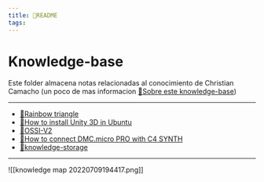 ```yaml
---
title: 🌱README
tags:
---
```


# Knowledge-base
Este folder almacena notas relacionadas al conocimiento de Christian Camacho (un poco de mas informacion [🌱Sobre este knowledge-base](/🌱Sobre%20este%20knowledge-base.md))

---
- [🌱Rainbow triangle](/🌱Rainbow%20triangle.md)
- [🌱How to install Unity 3D in Ubuntu](/🌱How%20to%20install%20Unity%203D%20in%20Ubuntu.md)
- [🌱OSSI-V2](/🌱OSSI-V2.md)
- [🌿How to connect DMC.micro PRO with C4 SYNTH](/🌿How%20to%20connect%20DMC.micro%20PRO%20with%20C4%20SYNTH.md)
- [🌱knowledge-storage](/🌱knowledge-storage.md)
---
![[knowledge map 20220709194417.png]]
